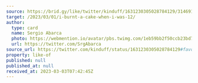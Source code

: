 ```yaml
---
source: https://brid.gy/like/twitter/kinduff/1631230305028784129/314691580
target: /2023/03/01/i-burnt-a-cake-when-i-was-12/
author:
  type: card
  name: Sergio Abarca
  photo: https://webmention.io/avatar/pbs.twimg.com/1eb59bb2f50ccb23bd7e2ca0177a9410a2601eaacfeb2be99623af2ef014912d.jpg
  url: https://twitter.com/SrgAbarca
source_url: https://twitter.com/kinduff/status/1631230305028784129#favorited-by-314691580
property: like-of
published: null
published_at: null
received_at: 2023-03-03T07:42:45Z
---
```


